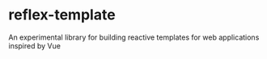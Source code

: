 # reflex-template
An experimental library for building reactive templates for web applications inspired by Vue
